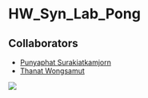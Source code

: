 # HW_Syn_Lab_Pong

## Collaborators

- [Punyaphat Surakiatkamjorn](https://github.com/punyaphatsura)
- [Thanat Wongsamut](https://github.com/ThanatWonsamut)

![](https://komarev.com/ghpvc/?username=hw-syn-lab-pong&style=for-the-badge&color=lightgrey&label=REPOSITORY+VIEWS)
